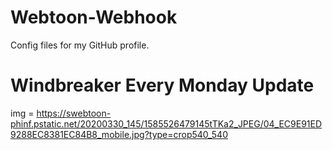 # Webtoon-Webhook
Config files for my GitHub profile.
# Windbreaker Every Monday Update
img = https://swebtoon-phinf.pstatic.net/20200330_145/1585526479145tTKa2_JPEG/04_EC9E91ED9288EC8381EC84B8_mobile.jpg?type=crop540_540
